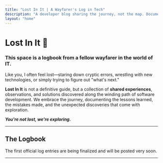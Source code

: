 ```yaml
---
title: "Lost In It | A Wayfarer's Log in Tech"
description: "A developer blog sharing the journey, not the map. Documenting lessons learned in software development and IT. You're not lost, we're exploring."
layout: "home"
---
```


# Lost In It 🧭

### This space is a logbook from a fellow wayfarer in the world of IT.

Like you, I often feel lost—staring down cryptic errors, wrestling with new technologies, or simply trying to figure out "what's next."

**Lost In It** is not a definitive guide, but a collection of **shared experiences**, observations, and solutions discovered along the winding path of software development. We embrace the journey, documenting the lessons learned, the mistakes made, and the unexpected discoveries that come with exploration.

***You're not lost, we're exploring.***

---

## The Logbook

The first official log entries are being finalized and will be posted very soon.


***

